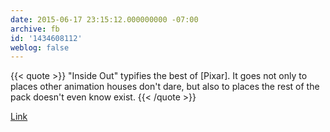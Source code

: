 ```yaml
---
date: 2015-06-17 23:15:12.000000000 -07:00
archive: fb
id: '1434608112'
weblog: false
---
```


{{< quote >}}
"Inside Out" typifies the best of [Pixar]. It goes not only to places other animation houses don't dare, but also to places the rest of the pack doesn't even know exist.
{{< /quote >}}

[Link](http://www.latimes.com/entertainment/movies/la-et-mn-inside-out-review-20150619-column.html)
